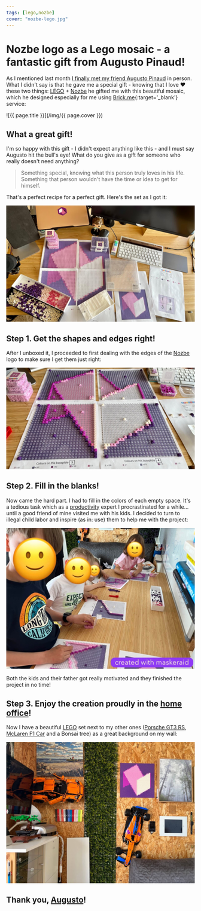 ```yaml
---
tags: [lego,nozbe]
cover: "nozbe-lego.jpg"
---
```


# Nozbe logo as a Lego mosaic - a fantastic gift from Augusto Pinaud!

As I mentioned last month [I finally met my friend Augusto Pinaud](/augusto) in person. What I didn't say is that he gave me a special gift - knowing that I love ❤️ these two things: [LEGO](/lego) + [Nozbe](/nozbe/) he gifted me with this beautiful mosaic, which he designed especially for me using [Brick.me](https://brick.me){:target='_blank'} service:

<!--More-->

![{{ page.title }}](/img/{{ page.cover }})

## What a great gift!

I'm so happy with this gift - I didn't expect anything like this  - and I must say Augusto hit the bull's eye! What do you give as a gift for someone who really doesn't need anything?

> Something special, knowing what this person truly loves in his life. Something that person wouldn't have the time or idea to get for himself.

That's a perfect recipe for a perfect gift. Here's the set as I got it:

![{{ page.title }} 2](/img/nozbe-lego-set.jpg)

## Step 1. Get the shapes and edges right!

After I unboxed it, I proceeded to first dealing with the edges of the [Nozbe][n] logo to make sure I get them just right:

![{{ page.title }} 3](/img/nozbe-lego-steps.jpg)

## Step 2. Fill in the blanks!

Now came the hard part. I had to fill in the colors of each empty space. It's a tedious task which as a [productivity](/productivity) expert I procrastinated for a while… until a good friend of mine visited me with his kids. I decided to turn to illegal child labor and inspire (as in: use) them to help me with the project:

![{{ page.title }} 4](/img/nozbe-lego-kids.jpg)

Both the kids and their father got really motivated and they finished the project in no time!

## Step 3. Enjoy the creation proudly in the [home office](/office)!

Now I have a beautiful [LEGO](/lego) set next to my other ones ([Porsche GT3 RS](/gt3), [McLaren F1 Car](/mclaren) and a Bonsai tree) as a great background on my wall:

![{{ page.title }} 5](/img/nozbe-lego-office.jpg)

## Thank you, [Augusto](/augusto)!


[n]: https://michael.gratis/nozbe
[np]: https://michael.gratis/nozbepersonal